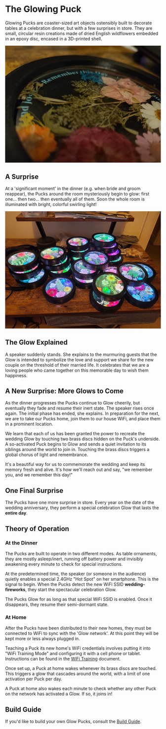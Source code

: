 # The Glowing Puck

Glowing Pucks are coaster-sized art objects ostensibly built to decorate tables at a celebration dinner, but with a few surprises in store.  They are small, circular resin creations made of dried English wildflowers embedded in an epoxy disc, encased in a 3D-printed shell.

![Pre-glow Puck](Images/Puck.jpg)

## A Surprise

At a 'significant moment' in the dinner (e.g. when bride and groom reappear), the Pucks around the room mysteriously begin to glow: first one... then two... then eventually all of them.  Soon the whole room is illuminated with bright, colorful swirling light!

![Glowing Pucks](Images/Glowing-Pucks.jpg)

## The Glow Explained

A speaker suddenly stands.  She explains to the murmuring guests that the Glow is intended to symbolize the love and support we share for the new couple on the threshold of their married life.  It celebrates that we are a loving people who came together on this memorable day to wish them happiness.

## A New Surprise: More Glows to Come

As the dinner progresses the Pucks continue to Glow cheerily, but eventually they fade and resume their inert state. The speaker rises once again.  The initial phase has ended, she explains. In preparation for the next, we are to take our Pucks home, join them to our house WiFi, and place them in a prominent location.

We learn that each of us has been granted the power to recreate the wedding Glow by touching two brass discs hidden on the Puck's underside.  A so-activated Puck begins to Glow and sends a quiet invitation to its siblings around the world to join in. Touching the brass discs triggers a global chorus of light and remembrance.

It's a beautiful way for us to commemorate the wedding and keep its memory fresh and alive.  It's how we'll reach out and say, "we remember you, and we remember this day!"

## One Final Surprise

The Pucks have one more surprise in store.  Every year on the date of the wedding anniversary, they perform a special celebration Glow that lasts the **entire day**.

## Theory of Operation

### At the Dinner

The Pucks are built to operate in two different modes.  As table ornaments, they are mostly asleep/inert, running off battery power and invisibly awakening every minute to check for special instructions.

At the predetermined time, the speaker (or someone in the audience) quietly enables a special 2.4GHz "Hot Spot" on her smartphone.  This is the signal to begin.  When the Pucks detect the new WiFi SSID **wedding-fireworks**, they start the spectacular celebration Glow.

The Pucks Glow for as long as that special WiFi SSID is enabled.  Once it disappears, they resume their semi-dormant state.

### At Home

After the Pucks have been distributed to their new homes, they must be connected to WiFi to sync with the 'Glow network'.  At this point they will be kept more or less always plugged in.

Teaching a Puck its new home's WiFi credentials involves putting it into "WiFi Training Mode" and configuring it with a cell phone or tablet. Instructions can be found in the [WiFi Training](WiFi-Training.md) document.

Once set up, a Puck at home wakes whenever its brass discs are touched.  This triggers a glow that cascades around the world, with a limit of one activation per Puck per day.

A Puck at home also wakes each minute to check whether any other Puck on the network has activated a Glow.  If so, it joins in!

## Build Guide

If you'd like to build your own Glow Pucks, consult the [Build Guide](Build-Guide.md).
